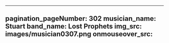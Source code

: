 ------
pagination_pageNumber: 302
musician_name: Stuart
band_name: Lost Prophets
img_src: images/musician0307.png
onmouseover_src: 
------